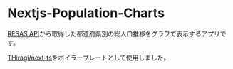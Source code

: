 # Nextjs-Population-Charts

[RESAS API](https://opendata.resas-portal.go.jp/)から取得した都道府県別の総人口推移をグラフで表示するアプリです。

[THiragi/next-ts](https://github.com/THiragi/next-ts)をボイラープレートとして使用しました。